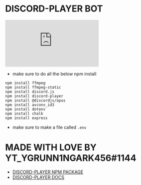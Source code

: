 # DISCORD-PLAYER BOT 
[![RUN ON REPL](https://repl.it/badge/github/plibither8/2048.cpp)]()
- make sure to do all the below npm install 
```
npm install ffmpeg
npm install ffmpeg-static
npm install discord.js
npm install discord-player
npm install @discordjs/opus
npm install avconv_id3
npm install dotenv
npm install chalk
npm install express
```
- make sure to make a file called `.env`

# MADE WITH LOVE BY YT_YGRUNN1NGARK456#1144
- [DISCORD-PLAYER NPM PACKAGE](https://npmjs.com/package/discord-player)
- [DISCORD-PLAYER DOCS](https://discord-player.js.org)
